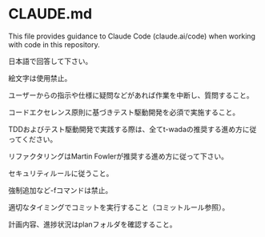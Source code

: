 # CLAUDE.md

This file provides guidance to Claude Code (claude.ai/code) when working with code in this repository.

日本語で回答して下さい。

絵文字は使用禁止。

ユーザーからの指示や仕様に疑問などがあれば作業を中断し、質問すること。

コードエクセレンス原則に基づきテスト駆動開発を必須で実施すること。

TDDおよびテスト駆動開発で実践する際は、全てt-wadaの推奨する進め方に従ってください。

リファクタリングはMartin Fowlerが推奨する進め方に従って下さい。

セキュリティルールに従うこと。

強制追加など-fコマンドは禁止。

適切なタイミングでコミットを実行すること（コミットルール参照）。

計画内容、進捗状況はplanフォルダを確認すること。

